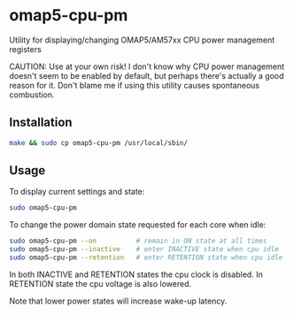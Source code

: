 # omap5-cpu-pm
Utility for displaying/changing OMAP5/AM57xx CPU power management registers

CAUTION: Use at your own risk! I don't know why CPU power management doesn't seem to be
enabled by default, but perhaps there's actually a good reason for it.  Don't blame me if
using this utility causes spontaneous combustion.

## Installation

```bash
make && sudo cp omap5-cpu-pm /usr/local/sbin/
```

## Usage

To display current settings and state:
```bash
sudo omap5-cpu-pm
```

To change the power domain state requested for each core when idle:
```bash
sudo omap5-cpu-pm --on          # remain in ON state at all times
sudo omap5-cpu-pm --inactive    # enter INACTIVE state when cpu idle
sudo omap5-cpu-pm --retention   # enter RETENTION state when cpu idle
```

In both INACTIVE and RETENTION states the cpu clock is disabled.
In RETENTION state the cpu voltage is also lowered.

Note that lower power states will increase wake-up latency.
